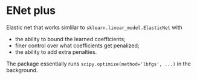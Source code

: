 # ENet plus
Elastic net that works simlilar to `sklearn.linear_model.ElasticNet` with
- the ability to bound the learned coefficients;
- finer control over what coefficients get penalized;
- the ability to add extra penalties.

The package essentially runs `scipy.optimize(method='lbfgs', ...)` in the background.
